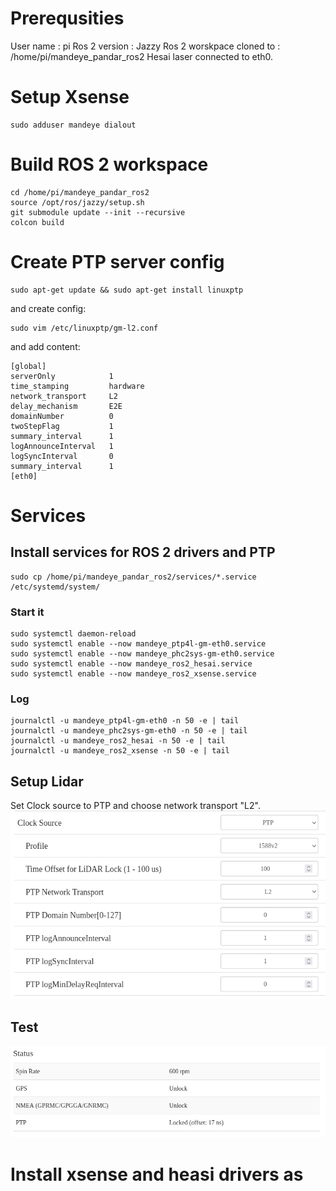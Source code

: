 # Prerequsities

User name : pi
Ros 2 version : Jazzy
Ros 2 worskpace  cloned to : /home/pi/mandeye_pandar_ros2
Hesai laser connected to eth0.


# Setup Xsense

```
sudo adduser mandeye dialout
```

# Build ROS 2 workspace

```
cd /home/pi/mandeye_pandar_ros2
source /opt/ros/jazzy/setup.sh
git submodule update --init --recursive
colcon build
```


# Create PTP server config

```
sudo apt-get update && sudo apt-get install linuxptp
```
and create config:

```
sudo vim /etc/linuxptp/gm-l2.conf
```
and add content:
```
[global]
serverOnly            1         
time_stamping         hardware
network_transport     L2    
delay_mechanism       E2E
domainNumber          0
twoStepFlag           1
summary_interval      1
logAnnounceInterval   1
logSyncInterval       0
summary_interval      1
[eth0]
```

# Services

## Install services for ROS 2 drivers and PTP

```
sudo cp /home/pi/mandeye_pandar_ros2/services/*.service /etc/systemd/system/

```

### Start it
```
sudo systemctl daemon-reload
sudo systemctl enable --now mandeye_ptp4l-gm-eth0.service
sudo systemctl enable --now mandeye_phc2sys-gm-eth0.service
sudo systemctl enable --now mandeye_ros2_hesai.service
sudo systemctl enable --now mandeye_ros2_xsense.service
```

### Log
```
journalctl -u mandeye_ptp4l-gm-eth0 -n 50 -e | tail
journalctl -u mandeye_phc2sys-gm-eth0 -n 50 -e | tail
journalctl -u mandeye_ros2_hesai -n 50 -e | tail
journalctl -u mandeye_ros2_xsense -n 50 -e | tail
```

## Setup Lidar
Set Clock source to PTP and choose network transport "L2". 
![](doc/screen0.png)

## Test

![](doc/screen1.png)


# Install xsense and heasi drivers as 

